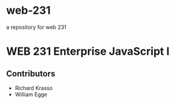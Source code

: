 # web-231
a repository for web 231

# WEB 231 Enterprise JavaScript I
## Contributors
 * Richard Krasso
 * William Egge
